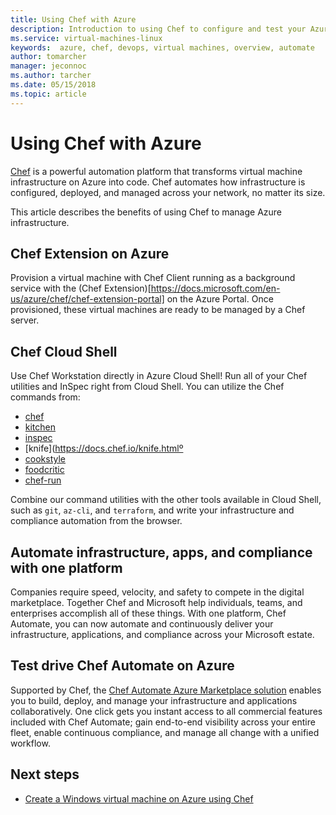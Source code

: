 ```yaml
---
title: Using Chef with Azure
description: Introduction to using Chef to configure and test your Azure infrastructure
ms.service: virtual-machines-linux
keywords:  azure, chef, devops, virtual machines, overview, automate
author: tomarcher
manager: jeconnoc
ms.author: tarcher
ms.date: 05/15/2018
ms.topic: article
---
```


# Using Chef with Azure

[Chef](http://www.chef.io) is a powerful automation platform that transforms virtual machine infrastructure on Azure into code. Chef automates how infrastructure is configured, deployed, and managed across your network, no matter its size.

This article describes the benefits of using Chef to manage Azure infrastructure.

## Chef Extension on Azure

Provision a virtual machine with Chef Client running as a background service with the (Chef Extension)[https://docs.microsoft.com/en-us/azure/chef/chef-extension-portal] on the Azure Portal. Once provisioned, these virtual machines are ready to be managed by a Chef server.

## Chef Cloud Shell

Use Chef Workstation directly in Azure Cloud Shell! Run all of your Chef utilities and InSpec right from Cloud Shell. You can utilize the Chef commands from:

* [chef](https://docs.chef.io/ctl_chef.html)
* [kitchen](https://docs.chef.io/ctl_kitchen.html)
* [inspec](https://www.inspec.io/docs/reference/cli/)
* [knife](https://docs.chef.io/knife.htmlº
* [cookstyle](https://docs.chef.io/cookstyle.html)
* [foodcritic](https://docs.chef.io/foodcritic.html)
* [chef-run](https://www.chef.sh/docs/chef-workstation/getting-started/)

Combine our command utilities with the other tools available in Cloud Shell, such as `git`, `az-cli`, and `terraform`, and write your infrastructure and compliance automation from the browser. 

## Automate infrastructure, apps, and compliance with one platform

Companies require speed, velocity, and safety to compete in the digital marketplace. Together Chef and Microsoft help individuals, teams, and enterprises accomplish all of these things. With one platform, Chef Automate, you can now automate and continuously deliver your infrastructure, applications, and compliance across your Microsoft estate.

## Test drive Chef Automate on Azure
Supported by Chef, the [Chef Automate Azure Marketplace solution](https://azuremarketplace.microsoft.com/en-us/marketplace/apps/chef-software.chef-automate) enables you to build, deploy, and manage your infrastructure and applications collaboratively. One click gets you instant access to all commercial features included with Chef Automate; gain end-to-end visibility across your entire fleet, enable continuous compliance, and manage all change with a unified workflow.

## Next steps
* [Create a Windows virtual machine on Azure using Chef](/azure/virtual-machines/windows/chef-automation)
